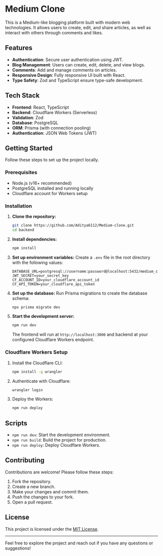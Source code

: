 # Medium Clone

This is a Medium-like blogging platform built with modern web technologies. It allows users to create, edit, and share articles, as well as interact with others through comments and likes.

## Features
- **Authentication**: Secure user authentication using JWT.
- **Blog Management**: Users can create, edit, delete, and view blogs.
- **Comments**: Add and manage comments on articles.
- **Responsive Design**: Fully responsive UI built with React.
- **Type Safety**: Zod and TypeScript ensure type-safe development.

## Tech Stack
- **Frontend**: React, TypeScript
- **Backend**: Cloudflare Workers (Serverless)
- **Validation**: Zod
- **Database**: PostgreSQL
- **ORM**: Prisma (with connection pooling)
- **Authentication**: JSON Web Tokens (JWT)

## Getting Started
Follow these steps to set up the project locally.

### Prerequisites
- Node.js (v16+ recommended)
- PostgreSQL installed and running locally
- Cloudflare account for Workers setup

### Installation
1. **Clone the repository:**
   ```bash
   git clone https://github.com/Aditya6112/Medium-clone.git
   cd backend
   ```

2. **Install dependencies:**
   ```bash
   npm install
   ```

3. **Set up environment variables:**
   Create a `.env` file in the root directory with the following values:
   ```env
   DATABASE_URL=postgresql://username:password@localhost:5432/medium_clone
   JWT_SECRET=your_secret_key
   CF_ACCOUNT_ID=your_cloudflare_account_id
   CF_API_TOKEN=your_cloudflare_api_token
   ```

4. **Set up the database:**
   Run Prisma migrations to create the database schema:
   ```bash
   npx prisma migrate dev
   ```

5. **Start the development server:**
   ```bash
   npm run dev
   ```
   The frontend will run at `http://localhost:3000` and backend at your configured Cloudflare Workers endpoint.

### Cloudflare Workers Setup
1. Install the Cloudflare CLI:
   ```bash
   npm install -g wrangler
   ```

2. Authenticate with Cloudflare:
   ```bash
   wrangler login
   ```

3. Deploy the Workers:
   ```bash
   npm run deploy
   ```

## Scripts
- `npm run dev`: Start the development environment.
- `npm run build`: Build the project for production.
- `npm run deploy`: Deploy Cloudflare Workers.

## Contributing
Contributions are welcome! Please follow these steps:
1. Fork the repository.
2. Create a new branch.
3. Make your changes and commit them.
4. Push the changes to your fork.
5. Open a pull request.

## License
This project is licensed under the [MIT License](LICENSE).

---

Feel free to explore the project and reach out if you have any questions or suggestions!
